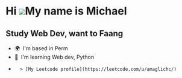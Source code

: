 Hi ![](https://user-images.githubusercontent.com/18350557/176309783-0785949b-9127-417c-8b55-ab5a4333674e.gif)My name is Michael
===============================================================================================================================

Study Web Dev, want to Faang
---------------------------------------

*   🌍  I'm based in Perm
*   🧠  I'm learning Web dev, Python
*       > [My Leetcode profile](https://leetcode.com/u/amaglichc/)

